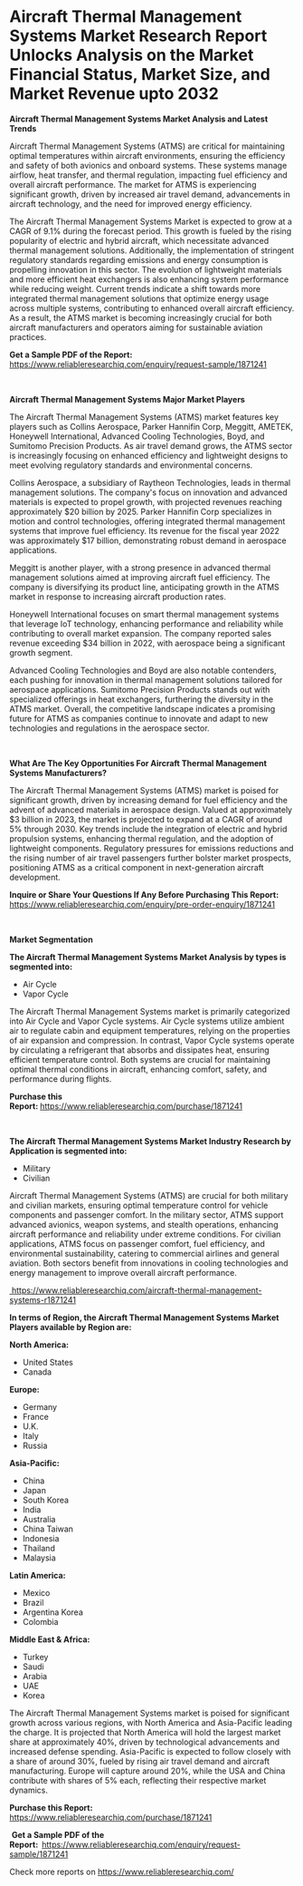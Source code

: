 <p><h1>Aircraft Thermal Management Systems Market Research Report Unlocks Analysis on the Market Financial Status, Market Size, and Market Revenue upto 2032</h1></p><p><strong>Aircraft Thermal Management Systems Market Analysis and Latest Trends</strong></p>
<p><p>Aircraft Thermal Management Systems (ATMS) are critical for maintaining optimal temperatures within aircraft environments, ensuring the efficiency and safety of both avionics and onboard systems. These systems manage airflow, heat transfer, and thermal regulation, impacting fuel efficiency and overall aircraft performance. The market for ATMS is experiencing significant growth, driven by increased air travel demand, advancements in aircraft technology, and the need for improved energy efficiency.</p><p>The Aircraft Thermal Management Systems Market is expected to grow at a CAGR of 9.1% during the forecast period. This growth is fueled by the rising popularity of electric and hybrid aircraft, which necessitate advanced thermal management solutions. Additionally, the implementation of stringent regulatory standards regarding emissions and energy consumption is propelling innovation in this sector. The evolution of lightweight materials and more efficient heat exchangers is also enhancing system performance while reducing weight. Current trends indicate a shift towards more integrated thermal management solutions that optimize energy usage across multiple systems, contributing to enhanced overall aircraft efficiency. As a result, the ATMS market is becoming increasingly crucial for both aircraft manufacturers and operators aiming for sustainable aviation practices.</p></p>
<p><strong>Get a Sample PDF of the Report:&nbsp;</strong> <a href="https://www.reliableresearchiq.com/enquiry/request-sample/1871241?utm_campaign=2325&utm_medium=2&utm_source=Github&utm_content=ia&utm_term=11042025&utm_id=aircraft-thermal-management-systems">https://www.reliableresearchiq.com/enquiry/request-sample/1871241</a></p>
<p>&nbsp;</p>
<p><strong>Aircraft Thermal Management Systems Major Market Players</strong></p>
<p><p>The Aircraft Thermal Management Systems (ATMS) market features key players such as Collins Aerospace, Parker Hannifin Corp, Meggitt, AMETEK, Honeywell International, Advanced Cooling Technologies, Boyd, and Sumitomo Precision Products. As air travel demand grows, the ATMS sector is increasingly focusing on enhanced efficiency and lightweight designs to meet evolving regulatory standards and environmental concerns.</p><p>Collins Aerospace, a subsidiary of Raytheon Technologies, leads in thermal management solutions. The company's focus on innovation and advanced materials is expected to propel growth, with projected revenues reaching approximately $20 billion by 2025. Parker Hannifin Corp specializes in motion and control technologies, offering integrated thermal management systems that improve fuel efficiency. Its revenue for the fiscal year 2022 was approximately $17 billion, demonstrating robust demand in aerospace applications.</p><p>Meggitt is another player, with a strong presence in advanced thermal management solutions aimed at improving aircraft fuel efficiency. The company is diversifying its product line, anticipating growth in the ATMS market in response to increasing aircraft production rates. </p><p>Honeywell International focuses on smart thermal management systems that leverage IoT technology, enhancing performance and reliability while contributing to overall market expansion. The company reported sales revenue exceeding $34 billion in 2022, with aerospace being a significant growth segment.</p><p>Advanced Cooling Technologies and Boyd are also notable contenders, each pushing for innovation in thermal management solutions tailored for aerospace applications. Sumitomo Precision Products stands out with specialized offerings in heat exchangers, furthering the diversity in the ATMS market. Overall, the competitive landscape indicates a promising future for ATMS as companies continue to innovate and adapt to new technologies and regulations in the aerospace sector.</p></p>
<p>&nbsp;</p>
<p><strong>What Are The Key Opportunities For Aircraft Thermal Management Systems Manufacturers?</strong></p>
<p><p>The Aircraft Thermal Management Systems (ATMS) market is poised for significant growth, driven by increasing demand for fuel efficiency and the advent of advanced materials in aerospace design. Valued at approximately $3 billion in 2023, the market is projected to expand at a CAGR of around 5% through 2030. Key trends include the integration of electric and hybrid propulsion systems, enhancing thermal regulation, and the adoption of lightweight components. Regulatory pressures for emissions reductions and the rising number of air travel passengers further bolster market prospects, positioning ATMS as a critical component in next-generation aircraft development.</p></p>
<p><strong>Inquire or Share Your Questions If Any Before Purchasing This Report:</strong> <a href="https://www.reliableresearchiq.com/enquiry/pre-order-enquiry/1871241?utm_campaign=2325&utm_medium=2&utm_source=Github&utm_content=ia&utm_term=11042025&utm_id=aircraft-thermal-management-systems">https://www.reliableresearchiq.com/enquiry/pre-order-enquiry/1871241</a></p>
<p>&nbsp;</p>
<p><strong>Market Segmentation</strong></p>
<p><strong>The Aircraft Thermal Management Systems Market Analysis by types is segmented into:</strong></p>
<p><ul><li>Air Cycle</li><li>Vapor Cycle</li></ul></p>
<p><p>The Aircraft Thermal Management Systems market is primarily categorized into Air Cycle and Vapor Cycle systems. Air Cycle systems utilize ambient air to regulate cabin and equipment temperatures, relying on the properties of air expansion and compression. In contrast, Vapor Cycle systems operate by circulating a refrigerant that absorbs and dissipates heat, ensuring efficient temperature control. Both systems are crucial for maintaining optimal thermal conditions in aircraft, enhancing comfort, safety, and performance during flights.</p></p>
<p><strong>Purchase this Report:&nbsp;</strong><a href="https://www.reliableresearchiq.com/purchase/1871241?utm_campaign=2325&utm_medium=2&utm_source=Github&utm_content=ia&utm_term=11042025&utm_id=aircraft-thermal-management-systems">https://www.reliableresearchiq.com/purchase/1871241</a></p>
<p>&nbsp;</p>
<p><strong>The Aircraft Thermal Management Systems Market Industry Research by Application is segmented into:</strong></p>
<p><ul><li>Military</li><li>Civilian</li></ul></p>
<p><p>Aircraft Thermal Management Systems (ATMS) are crucial for both military and civilian markets, ensuring optimal temperature control for vehicle components and passenger comfort. In the military sector, ATMS support advanced avionics, weapon systems, and stealth operations, enhancing aircraft performance and reliability under extreme conditions. For civilian applications, ATMS focus on passenger comfort, fuel efficiency, and environmental sustainability, catering to commercial airlines and general aviation. Both sectors benefit from innovations in cooling technologies and energy management to improve overall aircraft performance.</p></p>
<p><a href="https://www.reliableresearchiq.com/aircraft-thermal-management-systems-r1871241?utm_campaign=2325&utm_medium=2&utm_source=Github&utm_content=ia&utm_term=11042025&utm_id=aircraft-thermal-management-systems">&nbsp;https://www.reliableresearchiq.com/aircraft-thermal-management-systems-r1871241</a></p>
<p><strong>In terms of Region, the Aircraft Thermal Management Systems Market Players available by Region are:</strong></p>
<p>
    <p> <strong> North America: </strong>
        <ul>
            <li>United States</li>
            <li>Canada</li>
        </ul>
        </p> 
    <p> <strong> Europe: </strong>
        <ul>
            <li>Germany</li>
            <li>France</li>
            <li>U.K.</li>
            <li>Italy</li>
            <li>Russia</li>
        </ul>
        </p> 
    <p> <strong> Asia-Pacific: </strong>
        <ul>
            <li>China</li>
            <li>Japan</li>
            <li>South Korea</li>
            <li>India</li>
            <li>Australia</li>
            <li>China Taiwan</li>
            <li>Indonesia</li>
            <li>Thailand</li>
            <li>Malaysia</li>
        </ul>
        </p> 
    <p> <strong> Latin America: </strong>
        <ul>
            <li>Mexico</li>
            <li>Brazil</li>
            <li>Argentina Korea</li>
            <li>Colombia</li>
        </ul>
        </p> 
    <p> <strong> Middle East & Africa: </strong>
        <ul>
            <li>Turkey</li>
            <li>Saudi</li>
            <li>Arabia</li>
            <li>UAE</li>
            <li>Korea</li>
        </ul>
    </p>
    </p>
<p><p>The Aircraft Thermal Management Systems market is poised for significant growth across various regions, with North America and Asia-Pacific leading the charge. It is projected that North America will hold the largest market share at approximately 40%, driven by technological advancements and increased defense spending. Asia-Pacific is expected to follow closely with a share of around 30%, fueled by rising air travel demand and aircraft manufacturing. Europe will capture around 20%, while the USA and China contribute with shares of 5% each, reflecting their respective market dynamics.</p></p>
<p><strong>Purchase this Report: </strong><a href="https://www.reliableresearchiq.com/purchase/1871241?utm_campaign=2325&utm_medium=2&utm_source=Github&utm_content=ia&utm_term=11042025&utm_id=aircraft-thermal-management-systems">https://www.reliableresearchiq.com/purchase/1871241</a></p>
<p>&nbsp;<strong>Get a Sample PDF of the Report:&nbsp;&nbsp;</strong><a href="https://www.reliableresearchiq.com/enquiry/request-sample/1871241?utm_campaign=2325&utm_medium=2&utm_source=Github&utm_content=ia&utm_term=11042025&utm_id=aircraft-thermal-management-systems">https://www.reliableresearchiq.com/enquiry/request-sample/1871241</a></p>
<p><strong></strong></p>
<p>Check more reports on <a href="https://www.reliableresearchiq.com/?utm_campaign=2325&utm_medium=2&utm_source=Github&utm_content=ia&utm_term=11042025&utm_id=aircraft-thermal-management-systems">https://www.reliableresearchiq.com/</a></p>